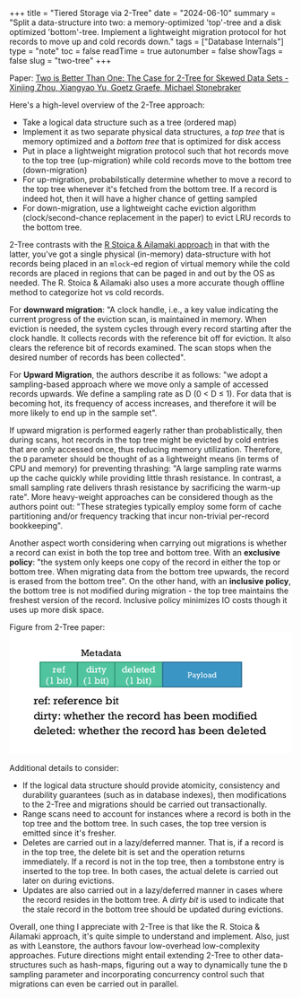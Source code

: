 +++
title = "Tiered Storage via 2-Tree"
date = "2024-06-10"
summary = "Split a data-structure into two: a memory-optimized 'top'-tree and a disk optimized 'bottom'-tree. Implement a lightweight migration protocol for hot records to move up and cold records down."
tags = ["Database Internals"]
type = "note"
toc = false
readTime = true
autonumber = false
showTags = false
slug = "two-tree"
+++

Paper:
[Two is Better Than One: The Case for 2-Tree for Skewed Data Sets -
Xinjing Zhou, Xiangyao Yu, Goetz Graefe, Michael Stonebraker](https://www.cidrdb.org/cidr2023/papers/p57-zhou.pdf)

Here's a high-level overview of the 2-Tree approach:

- Take a logical data structure such as a tree (ordered map)
- Implement it as two separate physical data structures, a _top tree_ that is
  memory optimized and a _bottom tree_ that is optimized for disk access
- Put in place a lightweight migration protocol such that hot records move to
  the top tree (up-migration) while cold records move to the bottom tree
  (down-migration)
- For up-migration, probabilstically determine whether to move a record to the
  top tree whenever it's fetched from the bottom tree. If a record is indeed
  hot, then it will have a higher chance of getting sampled
- For down-migration, use a lightweight cache eviction algorithm
  (clock/second-chance replacement in the paper) to evict LRU records to the
  bottom tree.

2-Tree contrasts with the
[R Stoica & Ailamaki approach](/blog/efficient-os-paging-hot-cold-db) in that
with the latter, you've got a single physical (in-memory) data-structure with
hot records being placed in an `mlock`-ed region of virtual memory while the
cold records are placed in regions that can be paged in and out by the OS as
needed. The R. Stoica & Ailamaki also uses a more accurate though offline method
to categorize hot vs cold records.

For **downward migration**: "A clock handle, i.e., a key value indicating the
current progress of the eviction scan, is maintained in memory. When eviction is
needed, the system cycles through every record starting after the clock handle.
It collects records with the reference bit off for eviction. It also clears the
reference bit of records examined. The scan stops when the desired number of
records has been collected".

For **Upward Migration**, the authors describe it as follows: "we adopt a
sampling-based approach where we move only a sample of accessed records upwards.
We define a sampling rate as D (0 < D ≤ 1). For data that is becoming hot, its
frequency of access increases, and therefore it will be more likely to end up in
the sample set".

If upward migration is performed eagerly rather than probablistically, then
during scans, hot records in the top tree might be evicted by cold entries that
are only accessed once, thus reducing memory utilization. Therefore, the `D`
parameter should be thought of as a lightweight means (in terms of CPU and
memory) for preventing thrashing: "A large sampling rate warms up the cache
quickly while providing little thrash resistance. In contrast, a small sampling
rate delivers thrash resistance by sacrificing the warm-up rate". More
heavy-weight approaches can be considered though as the authors point out:
"These strategies typically employ some form of cache partitioning and/or
frequency tracking that incur non-trivial per-record bookkeeping".

Another aspect worth considering when carrying out migrations is whether a
record can exist in both the top tree and bottom tree. With an **exclusive
policy**: "the system only keeps one copy of the record in either the top or
bottom tree. When migrating data from the bottom tree upwards, the record is
erased from the bottom tree". On the other hand, with an **inclusive policy**,
the bottom tree is not modified during migration - the top tree maintains the
freshest version of the record. Inclusive policy minimizes IO costs though it
uses up more disk space.

Figure from 2-Tree paper:
![image description](/assets/images/larger_than_mem/two_tree.png)

Additional details to consider:

- If the logical data structure should provide atomicity, consistency and
  durability guarantees (such as in database indexes), then modifications to the
  2-Tree and migrations should be carried out transactionally.
- Range scans need to account for instances where a record is both in the top
  tree and the bottom tree. In such cases, the top tree version is emitted since
  it's fresher.
- Deletes are carried out in a lazy/deferred manner. That is, if a record is in
  the top tree, the delete bit is set and the operation returns immediately. If
  a record is not in the top tree, then a tombstone entry is inserted to the top
  tree. In both cases, the actual delete is carried out later on during
  evictions.
- Updates are also carried out in a lazy/deferred manner in cases where the
  record resides in the bottom tree. A _dirty bit_ is used to indicate that the
  stale record in the bottom tree should be updated during evictions.

Overall, one thing I appreciate with 2-Tree is that like the R. Stoica &
Ailamaki approach, it's quite simple to understand and implement. Also, just as
with Leanstore, the authors favour low-overhead low-complexity approaches.
Future directions might entail extending 2-Tree to other data-structures such as
hash-maps, figuring out a way to dynamically tune the `D` sampling parameter and
incorporating concurrency control such that migrations can even be carried out
in parallel.